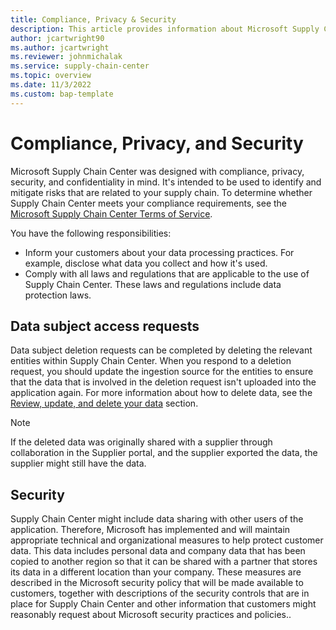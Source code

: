 ```yaml
---
title: Compliance, Privacy & Security
description: This article provides information about Microsoft Supply Chain Center's compliance, privacy and security features. 
author: jcartwright90
ms.author: jcartwright
ms.reviewer: johnmichalak
ms.service: supply-chain-center
ms.topic: overview
ms.date: 11/3/2022
ms.custom: bap-template
---
```


# Compliance, Privacy, and Security

Microsoft Supply Chain Center was designed with compliance, privacy, security, and confidentiality in mind. It's intended to be used to identify and mitigate risks that are related to your supply chain. To determine whether Supply Chain Center meets your compliance requirements, see the [Microsoft Supply Chain Center Terms of Service](https://go.microsoft.com/fwlink/?linkid=2202072).

You have the following responsibilities:

- Inform your customers about your data processing practices. For example, disclose what data you collect and how it's used.
- Comply with all laws and regulations that are applicable to the use of Supply Chain Center. These laws and regulations include data protection laws.

## Data subject access requests

Data subject deletion requests can be completed by deleting the relevant entities within Supply Chain Center. When you respond to a deletion request, you should update the ingestion source for the entities to ensure that the data that is involved in the deletion request isn't uploaded into the application again. For more information about how to delete data, see the [Review, update, and delete your data](../administer/review-update-delete-data.md) section.

>[!Note]
> If the deleted data was originally shared with a supplier through collaboration in the Supplier portal, and the supplier exported the data, the supplier might still have the data.

## Security

Supply Chain Center might include data sharing with other users of the application. Therefore, Microsoft has implemented and will maintain appropriate technical and organizational measures to help protect customer data. This data includes personal data and company data that has been copied to another region so that it can be shared with a partner that stores its data in a different location than your company. These measures are described in the Microsoft security policy that will be made available to customers, together with descriptions of the security controls that are in place for Supply Chain Center and other information that customers might reasonably request about Microsoft security practices and policies..
